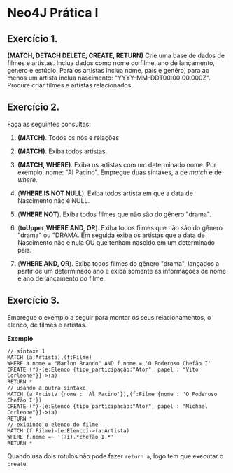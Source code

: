 # Neo4J Prática I

## Exercício 1. 
**(MATCH, DETACH DELETE, CREATE, RETURN)** 
Crie uma base de dados de filmes e artistas. Inclua dados como nome do filme, ano de lançamento, genero e estúdio. 
Para os artistas inclua nome, país e genêro, para ao menos um artista inclua nascimento: "YYYY-MM-DDT00:00:00.000Z". Procure criar filmes e artistas relacionados.

## Exercício 2. 
Faça as seguintes consultas:

1. **(MATCH)**. Todos os nós e relações

2. **(MATCH)**. Exiba todos artistas.

3. **(MATCH, WHERE)**. Exiba os artistas com um determinado nome. Por exemplo, nome: "Al Pacino". Empregue duas sintaxes, a de *match* e de *where*.

4. (**WHERE IS NOT NULL**). Exiba todos artista em que a data de Nascimento não é NULL.  

5. (**WHERE NOT**). Exiba todos filmes que não são do gênero "drama". 

6. (**toUpper**,**WHERE AND, OR**). Exiba todos filmes que não são do gênero "drama" ou "DRAMA. Em seguida exiba os artistas que a data de Nascimento não e nula OU que tenham nascido em um determinado país. 

7. (**WHERE AND, OR**). Exiba todos filmes do gênero "drama", lançados a partir de um determinado ano e exiba somente as informações de nome e ano de lançamento do filme. 

## Exercício 3.
Empregue o exemplo a seguir para montar os seus relacionamentos, o elenco, de filmes e artistas.

**Exemplo**
```
// sintaxe 1
MATCH (a:Artista),(f:Filme)
WHERE a.nome = "Marlon Brando" AND f.nome = 'O Poderoso Chefão I'
CREATE (f)-[e:Elenco {tipo_participação:"Ator", papel : "Vito Corleone"}]->(a)
RETURN *
// usando a outra sintaxe
MATCH (a:Artista {nome : 'Al Pacino'}),(f:Filme {nome : 'O Poderoso Chefão I'})
CREATE (f)-[e:Elenco {tipo_participação:"Ator", papel : "Michael Corleone"}]->(a)
RETURN *
// exibindo o elenco do filme
MATCH (f:Filme)-[e:Elenco]->(a:Artista)
WHERE f.nome =~ '(?i).*chefão I.*'
RETURN *
```
Quando usa dois rotulos não pode fazer `return a`, logo tem que executar o `create`.
